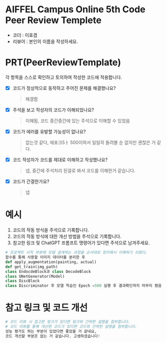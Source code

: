 # AIFFEL Campus Online 5th Code Peer Review Templete
- 코더 : 이효겸
- 리뷰어 : 본인의 이름을 작성하세요.


# PRT(PeerReviewTemplate) 
각 항목을 스스로 확인하고 토의하여 작성한 코드에 적용합니다.

- [X] 코드가 정상적으로 동작하고 주어진 문제를 해결했나요?
  > 해결함
- [X] 주석을 보고 작성자의 코드가 이해되었나요?
  > 이해됨, 코드 중간중간에 있는 주석으로 이해할 수 있었음
- [X] 코드가 에러를 유발할 가능성이 없나요?
  > 없는것 같다, 에포크5ㅏ 500이여서 일일히 돌려볼 순 없지만 괜찮은 거 같다.
- [X] 코드 작성자가 코드를 제대로 이해하고 작성했나요?
  > 넵, 중간에 주석처리 된걸로 봐서 코드를 이해한거 같습니다.  
- [X] 코드가 간결한가요?
  > 넵

# 예시
1. 코드의 작동 방식을 주석으로 기록합니다.
2. 코드의 작동 방식에 대한 개선 방법을 주석으로 기록합니다.
3. 참고한 링크 및 ChatGPT 프롬프트 명령어가 있다면 주석으로 남겨주세요.
```python
# 프로젝트 시작 부분에 모델 설계하는 과정을 순서대로 정리해서 이해하기 쉬웠다.
함수를 통해 사용할 이미지 데이터를 분리한 후
def apply_augmentation(painting, actual)
def get_train(img_path)
class EndocdeBlock과 class DecodeBlock
class UNetGenerator(Model)
class DiscBlock
class Discriminator 후 모델 학습인 Epoch =500 실행 후 결과확인까지 마무리 됐음
```

# 참고 링크 및 코드 개선
```python
# 코드 리뷰 시 참고한 링크가 있다면 링크와 간략한 설명을 첨부합니다.
# 코드 리뷰를 통해 개선한 코드가 있다면 코드와 간략한 설명을 첨부합니다.
성능 평가도 하는 부분이 있었다면 좋았을 거 같네요,
코드 개선할 부분은 없는 거 같습니다. 고생하셨습니다!
```
